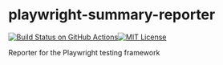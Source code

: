 # playwright-summary-reporter

[![Build Status on GitHub Actions](https://github.com/aYukiYoshida/playwright-summary-reporter/actions/workflows/build.yml/badge.svg)](BUILD)[![MIT License](http://img.shields.io/badge/license-MIT-blue.svg?style=flat)](LICENSE)

Reporter for the Playwright testing framework
